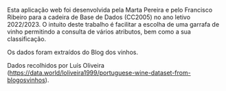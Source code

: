 
Esta aplicação web foi desenvolvida pela Marta Pereira e pelo Francisco Ribeiro para a cadeira de Base de Dados (CC2005) no ano letivo 2022/2023. O intuito deste trabalho é facilitar a escolha de uma garrafa de vinho permitindo a consulta de vários atributos, bem como a sua classificação.

Os dados foram extraídos do Blog dos vinhos.

Dados recolhidos por Luís Oliveira (https://data.world/loliveira1999/portuguese-wine-dataset-from-blogosvinhos).
